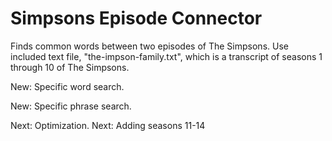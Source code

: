 # Simpsons Episode Connector
Finds common words between two episodes of The Simpsons.
Use included text file, "the-impson-family.txt", which is a transcript of seasons 1 through 10 of The Simpsons.

New: Specific word search.

New: Specific phrase search.

Next: Optimization.
Next: Adding seasons 11-14
